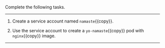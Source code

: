 Complete the following tasks.

---

1. Create a service account named `namaste`{{copy}}.

2. Use the service account to create a `yo-namaste`{{copy}} pod with `nginx`{{copy}} image.

---
<br/>
<br/>
